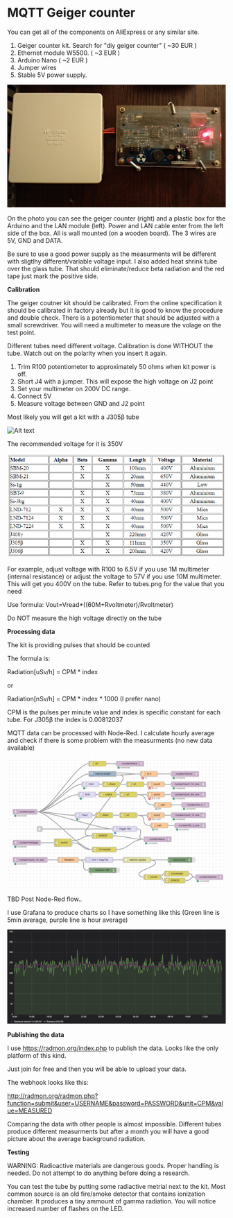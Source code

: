 # MQTT Geiger counter

You can get all of the components on AliExpress or any similar site. 

1. Geiger counter kit. Search for "diy geiger counter" ( ~30 EUR )
2. Ethernet module W5500.  ( ~3 EUR )
3. Arduino Nano ( ~2 EUR )
4. Jumper wires
5. Stable 5V power supply.



![Alt text](https://raw.githubusercontent.com/8666/arduino-mqtt-geiger-counter/master/photo.jpeg "The kit")

On the photo you can see the geiger counter (right) and a plastic box for the Arduino and the LAN module (left). Power and LAN cable enter from the left side of the box. All is wall mounted (on a wooden board). The 3 wires are 5V, GND and DATA.

Be sure to use a good power supply as the measurments will be different with sligtlhy different/variable voltage input. 
I also added heat shrink tube over the glass tube. That should eliminate/reduce beta radiation and the red tape just mark the positive side.



**Calibration**


The geiger coutner kit should be calibrated. From the online specification it should be calibrated in factory already but it is good to know the procedure and double check. There is a potentiometer that should be adjusted with a small screwdriver. You will need a multimeter to measure the volage on the test point.

Different tubes need different voltage. Calibration is done WITHOUT the tube. Watch out on the polarity when you insert it again.

1. Trim R100 potentiometer to approximately 50 ohms when kit power is off.
2. Short J4 with a jumper. This will expose the high voltage on J2 point
3. Set your multimeter on 200V DC range.
4. Connect 5V
5. Measure voltage between GND and J2 point

Most likely you will get a kit with a J305β tube

![Alt text](https://raw.githubusercontent.com/8666/arduino-mqtt-geiger-counter/master/%D1%98305.png "My tube")

The recommended voltage for it is 350V

![Alt text](https://raw.githubusercontent.com/8666/arduino-mqtt-geiger-counter/master/tubes.png "Tubes")

For example, adjust voltage with R100 to 6.5V if you use 1M multimeter (internal resistance) or adjust the voltage to 57V if you
use 10M multimeter. This will get you 400V on the tube. Refer to tubes.png for the value that you need

Use formula: Vout=Vread*((60M+Rvoltmeter)/Rvoltmeter)

Do NOT measure the high voltage directly on the tube 



**Processing data**

The kit is providing pulses that should be counted

The formula is:

Radiation[uSv/h] = CPM * index 

or

Radiation[nSv/h] = CPM * index * 1000 (I prefer nano)

CPM is the pulses per minute value and index is specific constant for each tube.
For J305β the index is 0.00812037


MQTT data can be processed with Node-Red. I calculate hourly average and check if there is some problem with the measurments (no new data available)

![Alt text](https://raw.githubusercontent.com/8666/arduino-mqtt-geiger-counter/master/node-red-flow.png "Flow")

TBD Post Node-Red flow..

I use Grafana to produce charts so I have something like this (Green line is 5min average, purple line is hour average)

![Alt text](https://raw.githubusercontent.com/8666/arduino-mqtt-geiger-counter/master/results-chart.png "Chart")


**Publishing the data**


I use https://radmon.org/index.php to publish the data. Looks like the only platform of this kind.

Just join for free and then you will be able to upload your data. 

The webhook looks like this:

http://radmon.org/radmon.php?function=submit&user=USERNAME&password=PASSWORD&unit=CPM&value=MEASURED

Comparing the data with other people is almost impossible. Different tubes produce different measurments but after a month you will have a good picture about the average background radiation. 


**Testing**


WARNING: Radioactive materials are dangerous goods. Proper handling is needed. Do not attempt to do anything before doing a research. 

You can test the tube by putting some radiactive metrial next to the kit. Most common source is an old fire/smoke detector that contains ionization chamber. It produces a tiny ammount of gamma radiation. You will notice increased number of flashes on the LED.  
